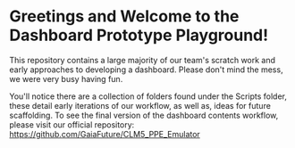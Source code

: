 # Greetings and Welcome to the Dashboard Prototype Playground!

This repository contains a large majority of our team's scratch work and early approaches to developing a dashboard. Please don't mind the mess, we were very busy having fun. 

You'll notice there are a collection of folders found under the Scripts folder, these detail early iterations of our workflow, as well as, ideas for future scaffolding. To see the final version of the dashboard contents workflow, please visit our official repository: https://github.com/GaiaFuture/CLM5_PPE_Emulator

